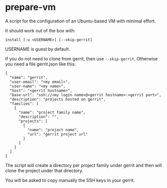 # prepare-vm
A script for the configuration of an Ubuntu-based VM with minimal effort.

It should work out of the box with:
```
install [-u <USERNAME>] [--skip-gerrit]
```
USERNAME is guest by default.

If you do not need to clone from gerrit, then use ```--skip-gerrit```.
Otherwise you need a file gerrit.json like this:

```
{
  "name": "gerrit",
  "user-email": "<my email>",
  "user-name": "<my name>",
  "host": "<gerrit hostname>",
  "base-url": "ssh://<my login name>@<gerrit hostname>:<gerrit port>",
  "description": "projects hosted on gerrit",
  "families": [
    {
      "name": "project family name",
      "description": "",
      "projects": [
        {
          "name": "project name",
          "url": "gerrit project url"
        }
      ]
    }
  ]
}
```

The script will create a directory per project family under gerrit and
then will clone the project under that directory.

You will be asked to copy manually the SSH keys in your gerrit.
